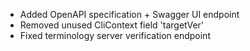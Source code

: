 * Added OpenAPI specification + Swagger UI endpoint 
* Removed unused CliContext field 'targetVer'
* Fixed terminology server verification endpoint
